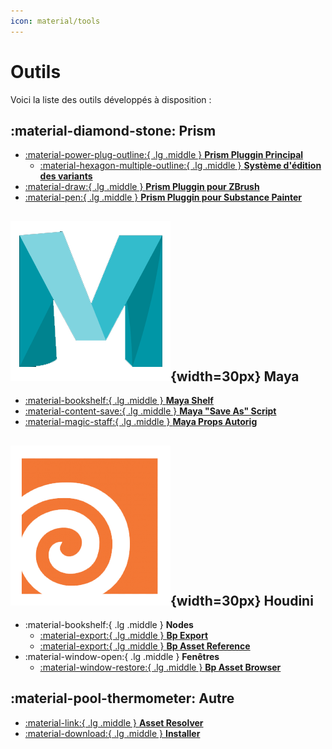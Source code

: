 ```yaml
---
icon: material/tools
---
```


# Outils

Voici la liste des outils développés à disposition :


## :material-diamond-stone: Prism

-   [:material-power-plug-outline:{ .lg .middle } **Prism Pluggin Principal**](./prism_main_pluggin)
    - [:material-hexagon-multiple-outline:{ .lg .middle } **Système d'édition des variants**](./prism_main_pluggin_variants)
-   [:material-draw:{ .lg .middle } **Prism Pluggin pour ZBrush**](./prism_zbrush_pluggin)
-   [:material-pen:{ .lg .middle } **Prism Pluggin pour Substance Painter**](./prism_substance_pluggin)


## ![Maya_icon](../assets/icons/maya.png){width=30px} Maya

-   [:material-bookshelf:{ .lg .middle } **Maya Shelf**](./maya_shelf)
-   [:material-content-save:{ .lg .middle } **Maya "Save As" Script**](./maya_saveas_script)
-   [:material-magic-staff:{ .lg .middle } **Maya Props Autorig**](./maya_props_autorig)

## ![Houdini_icon](../assets/icons/houdini.png){width=30px} Houdini

-  :material-bookshelf:{ .lg .middle } **Nodes**
    -  [:material-export:{ .lg .middle } **Bp Export**](./houdini_node_bp_export)
    -  [:material-export:{ .lg .middle } **Bp Asset Reference**](./houdini_node_bp_asset_reference)
-  :material-window-open:{ .lg .middle } **Fenêtres**
    -  [:material-window-restore:{ .lg .middle } **Bp Asset Browser**](./houdini_window_bp_asset_browser)


## :material-pool-thermometer: Autre

-   [:material-link:{ .lg .middle } **Asset Resolver**](./asset_resolver)
-   [:material-download:{ .lg .middle } **Installer**](./installer)
